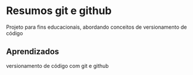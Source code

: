 
# Resumos git e github

Projeto para fins educacionais, abordando conceitos de versionamento de código
## Aprendizados

versionamento de código com git e github
